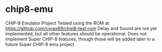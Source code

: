 # chip8-emu
CHIP-8 Emulator Project
Tested using the ROM at https://github.com/corax89/chip8-test-rom
Delay and Sound are not yet implemented, but all other features should be operational.
Does not implement Super CHIP-8 features, though those will be added later in a future Super CHIP-8 emu project

